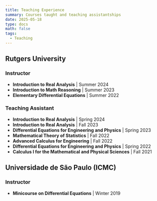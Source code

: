 ```yaml
---
title: Teaching Experience
summary: Courses taught and teaching assistantships
date: 2025-05-18
type: docs
math: false
tags:
  - Teaching
---
```


## Rutgers University

### Instructor
- **Introduction to Real Analysis** | Summer 2024
- **Introduction to Math Reasoning** | Summer 2023
- **Elementary Differential Equations** | Summer 2022

### Teaching Assistant
- **Introduction to Real Analysis** | Spring 2024
- **Introduction to Real Analysis** | Fall 2023
- **Differential Equations for Engineering and Physics** | Spring 2023
- **Mathematical Theory of Statistics** | Fall 2022
- **Advanced Calculus for Engineering** | Fall 2022
- **Differential Equations for Engineering and Physics** | Spring 2022
- **Calculus I for the Mathematical and Physical Sciences** | Fall 2021

## Universidade de São Paulo (ICMC)

### Instructor
- **Minicourse on Differential Equations** | Winter 2019
